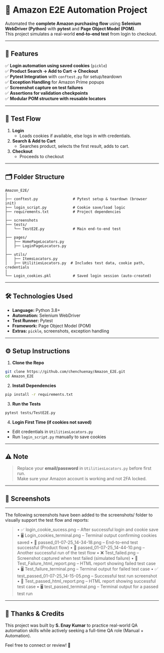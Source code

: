 
# 🛒 Amazon E2E Automation Project

Automated the **complete Amazon purchasing flow** using **Selenium WebDriver (Python)** with **pytest** and **Page Object Model (POM)**.  
This project simulates a real-world **end-to-end test** from login to checkout.

---

## 🚀 Features

✅ **Login automation using saved cookies** (`pickle`)  
✅ **Product Search → Add to Cart → Checkout**  
✅ **Pytest Integration** with `conftest.py` for setup/teardown  
✅ **Exception Handling** for Amazon Prime popups  
✅ **Screenshot capture on test failures**  
✅ **Assertions for validation checkpoints**  
✅ **Modular POM structure with reusable locators**

---

## 🧪 Test Flow

1. **Login**  
   - Loads cookies if available, else logs in with credentials.
2. **Search & Add to Cart**  
   - Searches product, selects the first result, adds to cart.
3. **Checkout**  
   - Proceeds to checkout

---

## 🗂️ Folder Structure

```
Amazon_E2E/
│
├── conftest.py                # Pytest setup & teardown (browser init)
├── login_script.py            # Cookie save/load logic
├── requirements.txt           # Project dependencies
│
├── screenshots
├── tests/
│   └── TestE2E.py             # Main end-to-end test
│
├── pages/
│   ├── HomePageLocators.py
│   ├── LoginPageLocators.py
│
├── utils/
│   ├── ItemsLocators.py
│   ├── UtilitiesLocators.py  # Includes test data, cookie path, credentials
│
└── Login_cookies.pkl          # Saved login session (auto-created)
```

---

## 🛠️ Technologies Used

- **Language:** Python 3.8+
- **Automation:** Selenium WebDriver
- **Test Runner:** Pytest
- **Framework:** Page Object Model (POM)
- **Extras:** `pickle`, screenshots, exception handling

---

## ⚙️ Setup Instructions

1. **Clone the Repo**
```bash
git clone https://github.com/chenchuenay/Amazon_E2E.git
cd Amazon_E2E
```

2. **Install Dependencies**
```bash
pip install -r requirements.txt
```

3. **Run the Tests**
```bash
pytest tests/TestE2E.py
```

4. **Login First Time (if cookies not saved)**
- Edit credentials in `UtilitiesLocators.py`
- Run `login_script.py` manually to save cookies

---

## ⚠️ Note

> Replace your **email/password** in `UtilitiesLocators.py` before first run.  
> Make sure your Amazon account is working and not 2FA locked.

---

## 📸 Screenshots
___
The following screenshots have been added to the screenshots/ folder to visually support the test flow and reports:
>	•	✅ login_cookie_sucess.png – After successful login and cookie save
>	•	🖥️ Login_cookies_terminal.png – Terminal output confirming cookies saved
>	•	🛒 passed_01-07-25_14-34-18.png – End-to-end test successful (Product flow)
>	•	🛒 passed_01-07-25_14-44-10.png – Another successful run of the test flow
>	•	❌ Test_failed.png – Screenshot captured when test failed (simulated failure)
>	•	📄 Test_Failure_html_report.png – HTML report showing failed test case
>	•	🖥️ Test_failure_terminal.png – Terminal output for failed test case
>	•	✅ test_passed_01-07-25_14-15-05.png – Successful test run screenshot
>	•	📄 Test_passed_html_report.png – HTML report showing successful test case
>	•	🖥️ test_passed_terminal.png – Terminal output for a passed test run

---

## 🙏 Thanks & Credits

This project was built by **S. Enay Kumar** to practice real-world QA automation skills while actively seeking a full-time QA role (Manual + Automation).  

Feel free to connect or review! 🤝

